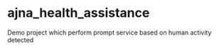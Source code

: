 # ajna_health_assistance
Demo project which perform prompt service based on human activity detected
